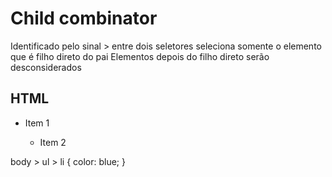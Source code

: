 # Child combinator

Identificado pelo sinal > entre dois seletores
seleciona somente o elemento que é filho direto do pai
Elementos depois do filho direto serão desconsiderados

## HTML

<body>
  <ul>
    <li>Item 1</li>
    <ul>
      <li>Item 2</li>
    </ul>
  </ul>
</body>
body > ul > li {
	color: blue;
}